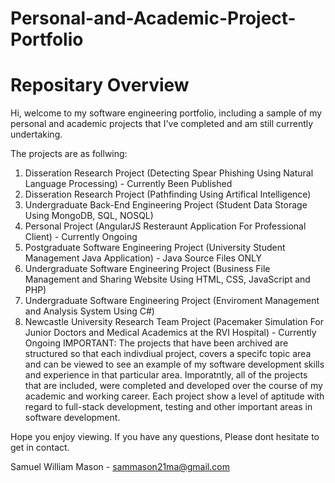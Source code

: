 # Personal-and-Academic-Project-Portfolio

# Repositary Overview
Hi, welcome to my software engineering portfolio, including a sample of my personal and academic projects that I've completed and am still currently undertaking.

The projects are as follwing:
1. Disseration Research Project (Detecting Spear Phishing Using Natural Language Processing) - Currently Been Published
2. Disseration Research Project (Pathfinding Using Artifical Intelligence)
3. Undergraduate Back-End Engineering Project (Student Data Storage Using MongoDB, SQL, NOSQL)
4. Personal Project (AngularJS Resteraunt Application For Professional Client) - Currently Ongoing
5. Postgraduate Software Engineering Project (University Student Management Java Application) - Java Source Files ONLY
6. Undergraduate Software Engineering Project (Business File Management and Sharing Website Using HTML, CSS, JavaScript and PHP)
7. Undergraduate Software Engineering Project (Enviroment Management and Analysis System Using C#)
8. Newcastle University Research Team Project (Pacemaker Simulation For Junior Doctors and Medical Academics at the RVI Hospital) - Currently Ongoing
IMPORTANT: The projects that have been archived are structured so that each indivdiual project, covers a specifc topic area and can be viewed to see an example of my software development skills and experience in that particular area. Imporatntly, all of the projects that are included, were completed and developed over the course of my academic and working career. Each project show a level of aptitude with regard to full-stack development, testing and other important areas in software development.

Hope you enjoy viewing. If you have any questions, Please dont hesitate to get in contact.

Samuel William Mason - sammason21ma@gmail.com

